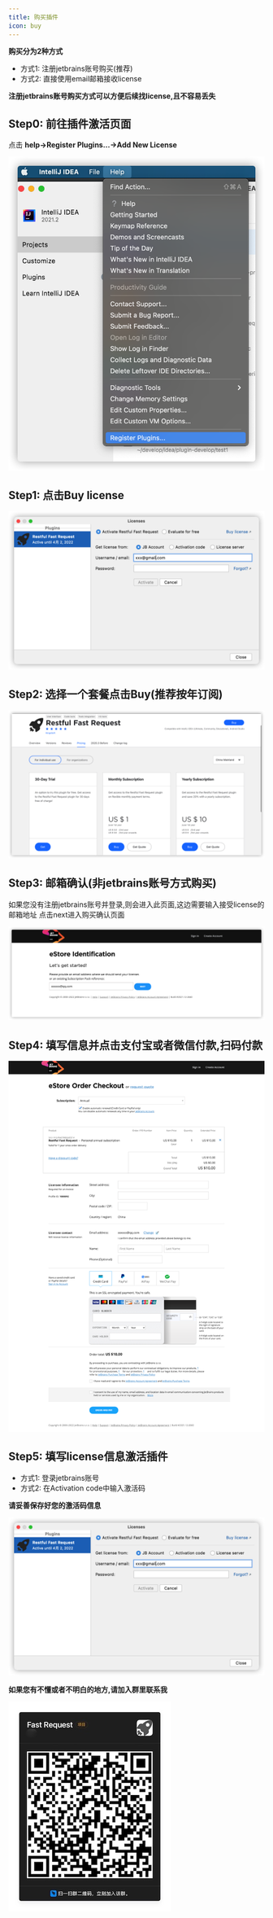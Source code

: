 ```yaml
---
title: 购买插件
icon: buy
---
```


**购买分为2种方式**
* 方式1: 注册jetbrains账号购买(推荐)
* 方式2: 直接使用email邮箱接收license

**注册jetbrains账号购买方式可以方便后续找license,且不容易丢失**
## Step0: 前往插件激活页面
点击 **help->Register Plugins...->Add New License**

![](../.vuepress/public/img/buy/step0.png)

## Step1: 点击Buy license
![](../.vuepress/public/img/buy/step1.png)

## Step2: 选择一个套餐点击Buy(推荐按年订阅)
![](../.vuepress/public/img/buy/step2.png)

## Step3: 邮箱确认(非jetbrains账号方式购买)
如果您没有注册jetbrains账号并登录,则会进入此页面,这边需要输入接受license的邮箱地址
点击next进入购买确认页面

![](../.vuepress/public/img/buy/step3.png)

## Step4: 填写信息并点击支付宝或者微信付款,扫码付款

![](../.vuepress/public/img/buy/step4.png)

## Step5: 填写license信息激活插件


* 方式1: 登录jetbrains账号
* 方式2: 在Activation code中输入激活码

**请妥善保存好您的激活码信息**

![](../.vuepress/public/img/buy/step1.png)

**如果您有不懂或者不明白的地方,请加入群里联系我**

![](../.vuepress/public/img/dingding.jpg)
